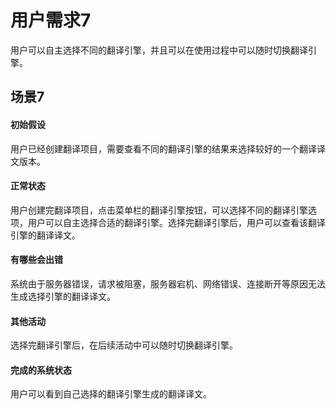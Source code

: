 # 用户需求7
用户可以自主选择不同的翻译引擎，并且可以在使用过程中可以随时切换翻译引擎。

## 场景7
#### 初始假设
用户已经创建翻译项目，需要查看不同的翻译引擎的结果来选择较好的一个翻译译文版本。

#### 正常状态
用户创建完翻译项目，点击菜单栏的翻译引擎按钮，可以选择不同的翻译引擎选项，用户可以自主选择合适的翻译引擎。选择完翻译引擎后，用户可以查看该翻译引擎的翻译译文。

#### 有哪些会出错   
系统由于服务器错误，请求被阻塞，服务器宕机、网络错误、连接断开等原因无法生成选择引擎的翻译译文。

#### 其他活动 
选择完翻译引擎后，在后续活动中可以随时切换翻译引擎。
#### 完成的系统状态
用户可以看到自己选择的翻译引擎生成的翻译译文。
